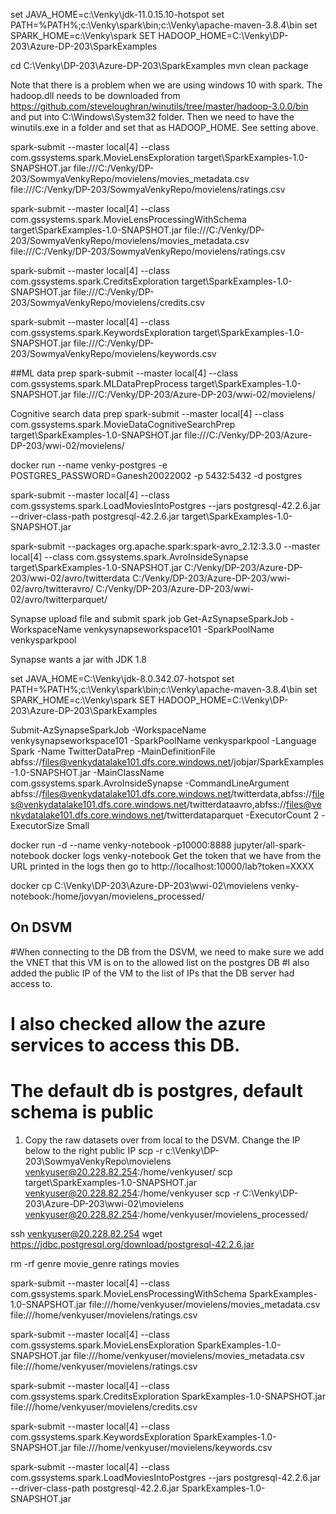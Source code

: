 set JAVA_HOME=c:\Venky\jdk-11.0.15.10-hotspot
set PATH=%PATH%;c:\Venky\spark\bin;c:\Venky\apache-maven-3.8.4\bin
set SPARK_HOME=c:\Venky\spark
SET HADOOP_HOME=C:\Venky\DP-203\Azure-DP-203\SparkExamples

cd C:\Venky\DP-203\Azure-DP-203\SparkExamples
mvn clean package

Note that there is a problem when we are using windows 10 with spark. The hadoop.dll needs to be downloaded from 
https://github.com/steveloughran/winutils/tree/master/hadoop-3.0.0/bin and put into C:\Windows\System32 folder. Then we need to have the winutils.exe in a folder and set that as HADOOP_HOME. See setting above. 

spark-submit --master local[4] --class com.gssystems.spark.MovieLensExploration target\SparkExamples-1.0-SNAPSHOT.jar file:///C:/Venky/DP-203/SowmyaVenkyRepo/movielens/movies_metadata.csv file:///C:/Venky/DP-203/SowmyaVenkyRepo/movielens/ratings.csv

spark-submit --master local[4] --class com.gssystems.spark.MovieLensProcessingWithSchema target\SparkExamples-1.0-SNAPSHOT.jar file:///C:/Venky/DP-203/SowmyaVenkyRepo/movielens/movies_metadata.csv file:///C:/Venky/DP-203/SowmyaVenkyRepo/movielens/ratings.csv

spark-submit --master local[4] --class com.gssystems.spark.CreditsExploration target\SparkExamples-1.0-SNAPSHOT.jar file:///C:/Venky/DP-203/SowmyaVenkyRepo/movielens/credits.csv

spark-submit --master local[4] --class com.gssystems.spark.KeywordsExploration target\SparkExamples-1.0-SNAPSHOT.jar file:///C:/Venky/DP-203/SowmyaVenkyRepo/movielens/keywords.csv

##ML data prep
spark-submit --master local[4] --class com.gssystems.spark.MLDataPrepProcess target\SparkExamples-1.0-SNAPSHOT.jar file:///C:/Venky/DP-203/Azure-DP-203/wwi-02/movielens/

Cognitive search data prep
spark-submit --master local[4] --class com.gssystems.spark.MovieDataCognitiveSearchPrep target\SparkExamples-1.0-SNAPSHOT.jar file:///C:/Venky/DP-203/Azure-DP-203/wwi-02/movielens/

docker run --name venky-postgres -e POSTGRES_PASSWORD=Ganesh20022002 -p 5432:5432 -d postgres

spark-submit --master local[4] --class com.gssystems.spark.LoadMoviesIntoPostgres --jars postgresql-42.2.6.jar --driver-class-path postgresql-42.2.6.jar target\SparkExamples-1.0-SNAPSHOT.jar

spark-submit --packages org.apache.spark:spark-avro_2.12:3.3.0 --master local[4] --class com.gssystems.spark.AvroInsideSynapse target\SparkExamples-1.0-SNAPSHOT.jar C:/Venky/DP-203/Azure-DP-203/wwi-02/avro/twitterdata C:/Venky/DP-203/Azure-DP-203/wwi-02/avro/twitteravro/ C:/Venky/DP-203/Azure-DP-203/wwi-02/avro/twitterparquet/

Synapse upload file and submit spark job
Get-AzSynapseSparkJob -WorkspaceName venkysynapseworkspace101 -SparkPoolName venkysparkpool

Synapse wants a jar with JDK 1.8 

set JAVA_HOME=C:\Venky\jdk-8.0.342.07-hotspot
set PATH=%PATH%;c:\Venky\spark\bin;c:\Venky\apache-maven-3.8.4\bin
set SPARK_HOME=c:\Venky\spark
SET HADOOP_HOME=C:\Venky\DP-203\Azure-DP-203\SparkExamples


Submit-AzSynapseSparkJob -WorkspaceName venkysynapseworkspace101 -SparkPoolName venkysparkpool -Language Spark -Name TwitterDataPrep -MainDefinitionFile abfss://files@venkydatalake101.dfs.core.windows.net/jobjar/SparkExamples-1.0-SNAPSHOT.jar -MainClassName com.gssystems.spark.AvroInsideSynapse -CommandLineArgument abfss://files@venkydatalake101.dfs.core.windows.net/twitterdata,abfss://files@venkydatalake101.dfs.core.windows.net/twitterdataavro,abfss://files@venkydatalake101.dfs.core.windows.net/twitterdataparquet -ExecutorCount 2 -ExecutorSize Small
                          

docker run -d --name venky-notebook -p10000:8888 jupyter/all-spark-notebook
docker logs venky-notebook
Get the token that we have from the URL printed in the logs 
then go to http://localhost:10000/lab?token=XXXX

docker cp C:\Venky\DP-203\Azure-DP-203\wwi-02\movielens venky-notebook:/home/jovyan/movielens_processed/


## On DSVM
#When connecting to the DB from the DSVM, we need to make sure we add the VNET that this VM is on to the allowed list on the postgres DB
#I also added the public IP of the VM to the list of IPs that the DB server had access to.
# I also checked allow the azure services to access this DB. 
# The default db is postgres, default schema is public 

1. Copy the raw datasets over from local to the DSVM. Change the IP below to the right public IP
scp -r c:\Venky\DP-203\SowmyaVenkyRepo\movielens venkyuser@20.228.82.254:/home/venkyuser/
scp target\SparkExamples-1.0-SNAPSHOT.jar venkyuser@20.228.82.254:/home/venkyuser
scp -r C:\Venky\DP-203\Azure-DP-203\wwi-02\movielens venkyuser@20.228.82.254:/home/venkyuser/movielens_processed/

ssh venkyuser@20.228.82.254
wget https://jdbc.postgresql.org/download/postgresql-42.2.6.jar

rm -rf genre movie_genre ratings movies

spark-submit --master local[4] --class com.gssystems.spark.MovieLensProcessingWithSchema SparkExamples-1.0-SNAPSHOT.jar file:///home/venkyuser/movielens/movies_metadata.csv file:///home/venkyuser/movielens/ratings.csv

spark-submit --master local[4] --class com.gssystems.spark.MovieLensExploration SparkExamples-1.0-SNAPSHOT.jar file:///home/venkyuser/movielens/movies_metadata.csv file:///home/venkyuser/movielens/ratings.csv

spark-submit --master local[4] --class com.gssystems.spark.CreditsExploration SparkExamples-1.0-SNAPSHOT.jar file:///home/venkyuser/movielens/credits.csv

spark-submit --master local[4] --class com.gssystems.spark.KeywordsExploration SparkExamples-1.0-SNAPSHOT.jar file:///home/venkyuser/movielens/keywords.csv

spark-submit --master local[4] --class com.gssystems.spark.LoadMoviesIntoPostgres --jars postgresql-42.2.6.jar --driver-class-path postgresql-42.2.6.jar SparkExamples-1.0-SNAPSHOT.jar